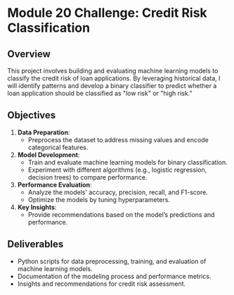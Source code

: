# Module 20 Challenge: Credit Risk Classification

## Overview
This project involves building and evaluating machine learning models to classify the credit risk of loan applications. By leveraging historical data, I will identify patterns and develop a binary classifier to predict whether a loan application should be classified as "low risk" or "high risk."

## Objectives
1. **Data Preparation**:
   - Preprocess the dataset to address missing values and encode categorical features.
2. **Model Development**:
   - Train and evaluate machine learning models for binary classification.
   - Experiment with different algorithms (e.g., logistic regression, decision trees) to compare performance.
3. **Performance Evaluation**:
   - Analyze the models' accuracy, precision, recall, and F1-score.
   - Optimize the models by tuning hyperparameters.
4. **Key Insights**:
   - Provide recommendations based on the model’s predictions and performance.

## Deliverables
- Python scripts for data preprocessing, training, and evaluation of machine learning models.
- Documentation of the modeling process and performance metrics.
- Insights and recommendations for credit risk assessment.
